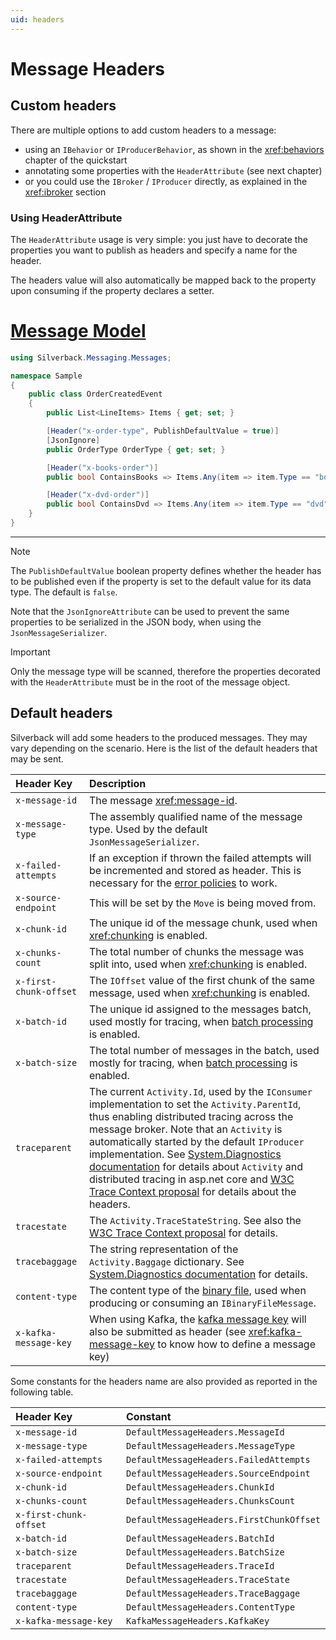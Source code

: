 ```yaml
---
uid: headers
---
```


# Message Headers

## Custom headers

There are multiple options to add custom headers to a message:
* using an `IBehavior` or `IProducerBehavior`, as shown in the <xref:behaviors> chapter of the quickstart
* annotating some properties with the `HeaderAttribute` (see next chapter)
* or you could use the `IBroker` / `IProducer` directly, as explained in the <xref:ibroker> section

### Using HeaderAttribute

The `HeaderAttribute` usage is very simple: you just have to decorate the properties you want to publish as headers and specify a name for the header.

The headers value will also automatically be mapped back to the property upon consuming if the property declares a setter.

# [Message Model](#tab/attribute)
```csharp
using Silverback.Messaging.Messages;

namespace Sample
{
    public class OrderCreatedEvent
    {
        public List<LineItems> Items { get; set; }

        [Header("x-order-type", PublishDefaultValue = true)]
        [JsonIgnore]
        public OrderType OrderType { get; set; }

        [Header("x-books-order")]
        public bool ContainsBooks => Items.Any(item => item.Type == "book")

        [Header("x-dvd-order")]
        public bool ContainsDvd => Items.Any(item => item.Type == "dvd")
    }
}
```
***

> [!Note]
> The `PublishDefaultValue` boolean property defines whether the header has to be published even if the property is set to the default value for its data type. The default is `false`.
>
> Note that the `JsonIgnoreAttribute` can be used to prevent the same properties to be serialized in the JSON body, when using the `JsonMessageSerializer`.

> [!Important]
> Only the message type will be scanned, therefore the properties decorated with the `HeaderAttribute` must be in the root of the message object.

## Default headers

Silverback will add some headers to the produced messages. They may vary depending on the scenario.
Here is the list of the default headers that may be sent.

Header Key | Description
:-- | :--
`x-message-id` | The message <xref:message-id>.
`x-message-type` | The assembly qualified name of the message type. Used by the default `JsonMessageSerializer`.
`x-failed-attempts` | If an exception if thrown the failed attempts will be incremented and stored as header. This is necessary for the [error policies](xref:inbound#error-handling) to work.
`x-source-endpoint` | This will be set by the `Move` is being moved from.
`x-chunk-id` | The unique id of the message chunk, used when <xref:chunking> is enabled.
`x-chunks-count` | The total number of chunks the message was split into, used when <xref:chunking> is enabled.
`x-first-chunk-offset` | The `IOffset` value of the first chunk of the same message, used when <xref:chunking> is enabled.
`x-batch-id` | The unique id assigned to the messages batch, used mostly for tracing, when [batch processing](xref:inbound#batch-processing) is enabled.
`x-batch-size` | The total number of messages in the batch, used mostly for tracing, when [batch processing](xref:inbound#batch-processing) is enabled.
`traceparent` | The current `Activity.Id`, used by the `IConsumer` implementation to set the `Activity.ParentId`, thus enabling distributed tracing across the message broker. Note that an `Activity` is automatically started by the default `IProducer` implementation. See [System.Diagnostics documentation](https://docs.microsoft.com/en-us/dotnet/api/system.diagnostics.activity?view=netcore-3.1) for details about `Activity` and distributed tracing in asp.net core and [W3C Trace Context proposal](https://www.w3.org/TR/trace-context-1) for details about the headers.
`tracestate` | The `Activity.TraceStateString`. See also the [W3C Trace Context proposal](https://www.w3.org/TR/trace-context-1) for details.
`tracebaggage` | The string representation of the `Activity.Baggage` dictionary. See [System.Diagnostics documentation](https://docs.microsoft.com/en-us/dotnet/api/system.diagnostics.activity?view=netcore-3.1) for details.
`content-type` | The content type of the [binary file](xref:binary-files), used when producing or consuming an `IBinaryFileMessage`.
`x-kafka-message-key` | When using Kafka, the [kafka message key](xref:kafka-message-key) will also be submitted as header (see <xref:kafka-message-key> to know how to define a message key)

Some constants for the headers name are also provided as reported in the following table.

Header Key | Constant
:-- | :--
`x-message-id` | `DefaultMessageHeaders.MessageId`
`x-message-type` | `DefaultMessageHeaders.MessageType`
`x-failed-attempts` | `DefaultMessageHeaders.FailedAttempts`
`x-source-endpoint` | `DefaultMessageHeaders.SourceEndpoint`
`x-chunk-id` | `DefaultMessageHeaders.ChunkId`
`x-chunks-count` | `DefaultMessageHeaders.ChunksCount`
`x-first-chunk-offset` | `DefaultMessageHeaders.FirstChunkOffset`
`x-batch-id` | `DefaultMessageHeaders.BatchId`
`x-batch-size` | `DefaultMessageHeaders.BatchSize`
`traceparent` | `DefaultMessageHeaders.TraceId`
`tracestate` | `DefaultMessageHeaders.TraceState`
`tracebaggage` | `DefaultMessageHeaders.TraceBaggage`
`content-type` | `DefaultMessageHeaders.ContentType`
`x-kafka-message-key` | `KafkaMessageHeaders.KafkaKey`
